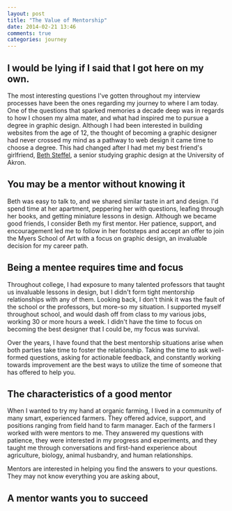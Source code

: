 ```yaml
---
layout: post
title: "The Value of Mentorship"
date: 2014-02-21 13:46
comments: true
categories: journey
---
```


## I would be lying if I said that I got here on my own.

The most interesting questions I've gotten throughout my interview processes have been the ones regarding my journey to where I am today. One of the questions that sparked memories a decade deep was in regards to how I chosen my alma mater, and what had inspired me to pursue a degree in graphic design. Although I had been interested in building websites from the age of 12, the thought of becoming a graphic designer had never crossed my mind as a pathway to web design it came time to choose a degree. This had changed after I had met my best friend's girlfriend, [Beth Steffel](http://www.bethsteffel.com/), a senior studying graphic design at the University of Akron.

## You may be a mentor without knowing it

Beth was easy to talk to, and we shared similar taste in art and design. I'd spend time at her apartment, peppering her with questions, leafing through her books, and getting miniature lessons in design. Although we became good friends, I consider Beth my first mentor. Her patience, support, and encouragement led me to follow in her footsteps and accept an offer to join the Myers School of Art with a focus on graphic design, an invaluable decision for my career path.

## Being a mentee requires time and focus

Throughout college, I had exposure to many talented professors that taught us invaluable lessons in design, but I didn't form tight mentorship relationships with any of them. Looking back, I don't think it was the fault of the school or the professors, but more-so my situation. I supported myself throughout school, and would dash off from class to my various jobs, working 30 or more hours a week. I didn't have the time to focus on becoming the best designer that I could be, my focus was survival.

Over the years, I have found that the best mentorship situations arise when both parties take time to foster the relationship. Taking the time to ask well-formed questions, asking for actionable feedback, and constantly working towards improvement are the best ways to utilize the time of someone that has offered to help you.

## The characteristics of a good mentor

When I wanted to try my hand at organic farming, I lived in a community of many smart, experienced farmers. They offered advice, support, and positions ranging from field hand to farm manager. Each of the farmers I worked with were mentors to me. They answered my questions with patience, they were interested in my progress and experiments, and they taught me through conversations and first-hand experience about agriculture, biology, animal husbandry, and human relationships.

Mentors are interested in helping you find the answers to your questions. They may not know everything you are asking about,

## A mentor wants you to succeed

